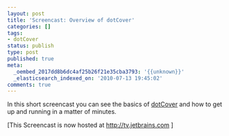 ```yaml
---
layout: post
title: 'Screencast: Overview of dotCover'
categories: []
tags:
- dotCover
status: publish
type: post
published: true
meta:
  _oembed_2017dd8b6dc4af25b26f21e35cba3793: '{{unknown}}'
  _elasticsearch_indexed_on: '2010-07-13 19:45:02'
comments: true
---
```

<p>In this short screencast you can see the basics of <a href="http://www.jetbrains.com/dotcover">dotCover</a> and how to get up and running in a matter of minutes.</p> <p>[This Screencast is now hosted at <a href="http://tv.jetbrains.com">http://tv.jetbrains.com</a> ]</p>
